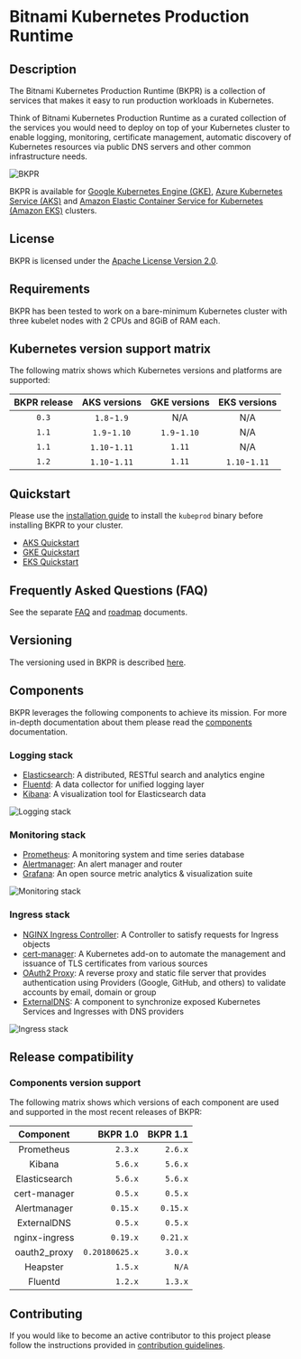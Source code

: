 # Bitnami Kubernetes Production Runtime

## Description

The Bitnami Kubernetes Production Runtime (BKPR) is a collection of services that makes it easy to run production workloads in Kubernetes.

Think of Bitnami Kubernetes Production Runtime as a curated collection of the services you would need to deploy on top of your Kubernetes cluster to enable logging, monitoring, certificate management, automatic discovery of Kubernetes resources via public DNS servers and other common infrastructure needs.

![BKPR](images/BKPR.png)

BKPR is available for [Google Kubernetes Engine (GKE)](https://cloud.google.com/kubernetes-engine), [Azure Kubernetes Service (AKS)](https://azure.microsoft.com/en-in/services/kubernetes-service/) and [Amazon Elastic Container Service for Kubernetes (Amazon EKS)](https://aws.amazon.com/eks/) clusters.

## License

BKPR is licensed under the [Apache License Version 2.0](LICENSE).

## Requirements

BKPR has been tested to work on a bare-minimum Kubernetes cluster with three kubelet nodes with 2 CPUs and 8GiB of RAM each.

## Kubernetes version support matrix

The following matrix shows which Kubernetes versions and platforms are supported:

| BKPR release | AKS versions  | GKE versions | EKS versions |
|:------------:|:-------------:|:------------:|:-------------:
|     `0.3`    | `1.8`-`1.9`   |      N/A     |      N/A     |
|     `1.1`    | `1.9`-`1.10`  | `1.9`-`1.10` |      N/A     |
|     `1.1`    | `1.10`-`1.11` | `1.11`       |      N/A     |
|     `1.2`    | `1.10`-`1.11` | `1.11`       | `1.10`-`1.11`|

## Quickstart

Please use the [installation guide](docs/install.md) to install the `kubeprod` binary before installing BKPR to your cluster.

* [AKS Quickstart](docs/quickstart-aks.md)
* [GKE Quickstart](docs/quickstart-gke.md)
* [EKS Quickstart](docs/quickstart-eks.md)

## Frequently Asked Questions (FAQ)

See the separate [FAQ](docs/FAQ.md) and [roadmap](docs/roadmap.md) documents.

## Versioning

The versioning used in BKPR is described [here](docs/versioning.md).

## Components

BKPR leverages the following components to achieve its mission. For more in-depth documentation about them please read the [components](docs/components.md) documentation.

### Logging stack

* [Elasticsearch](docs/components.md#elasticsearch): A distributed, RESTful search and analytics engine
* [Fluentd](docs/components.md#fluentd): A data collector for unified logging layer
* [Kibana](docs/components.md#kibana): A visualization tool for Elasticsearch data

![Logging stack](docs/images/logging-stack.png)

### Monitoring stack

* [Prometheus](docs/components.md#prometheus): A monitoring system and time series database
* [Alertmanager](docs/components.md#alertmanager): An alert manager and router
* [Grafana](docs/components.md#grafana): An open source metric analytics & visualization suite

![Monitoring stack](docs/images/monitoring-stack.png)

### Ingress stack

* [NGINX Ingress Controller](docs/components.md#nginx-ingress-controller): A Controller to satisfy requests for Ingress objects
* [cert-manager](docs/components.md#cert-manager): A Kubernetes add-on to automate the management and issuance of TLS certificates from various sources
* [OAuth2 Proxy](docs/components.md#oauth2-proxy): A reverse proxy and static file server that provides authentication using Providers (Google, GitHub, and others) to validate accounts by email, domain or group
* [ExternalDNS](docs/components.md#externaldns): A component to synchronize exposed Kubernetes Services and Ingresses with DNS providers

![Ingress stack](docs/images/ingress-stack.png)

## Release compatibility

### Components version support

The following matrix shows which versions of each component are used and supported in the most recent releases of BKPR:

|   Component   |          BKPR 1.0  |          BKPR 1.1  |
|:-------------:|-------------------:|-------------------:|
|   Prometheus  |            `2.3.x` |            `2.6.x` |
|     Kibana    |            `5.6.x` |            `5.6.x` |
| Elasticsearch |            `5.6.x` |            `5.6.x` |
|  cert-manager |            `0.5.x` |            `0.5.x` |
|  Alertmanager |           `0.15.x` |           `0.15.x` |
|  ExternalDNS  |            `0.5.x` |            `0.5.x` |
| nginx-ingress |           `0.19.x` |           `0.21.x` |
|  oauth2_proxy |     `0.20180625.x` |            `3.0.x` |
|    Heapster   |            `1.5.x` |              `N/A` |
|    Fluentd    |            `1.2.x` |            `1.3.x` |

## Contributing

If you would like to become an active contributor to this project please follow the instructions provided in [contribution guidelines](CONTRIBUTING.md).
